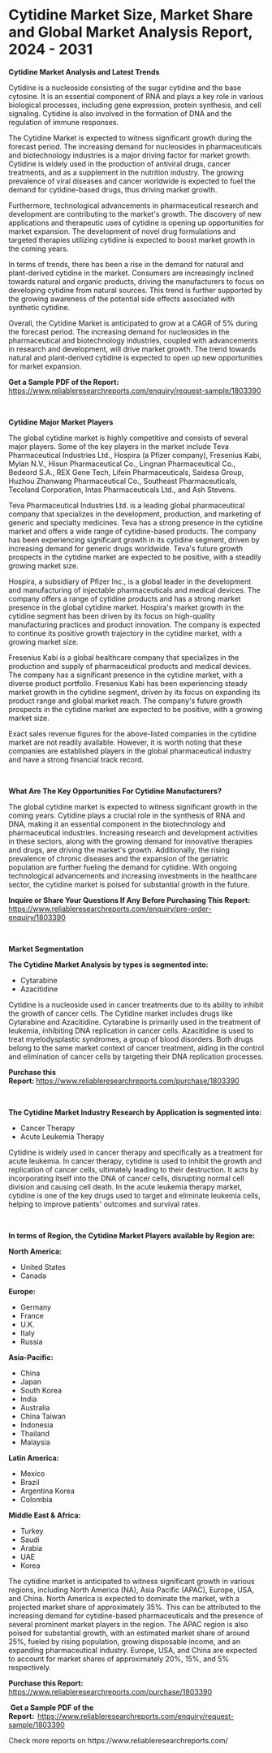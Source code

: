<p><h1>Cytidine Market Size, Market Share and Global Market Analysis Report, 2024 - 2031</h1></p><p><strong>Cytidine Market Analysis and Latest Trends</strong></p>
<p><p>Cytidine is a nucleoside consisting of the sugar cytidine and the base cytosine. It is an essential component of RNA and plays a key role in various biological processes, including gene expression, protein synthesis, and cell signaling. Cytidine is also involved in the formation of DNA and the regulation of immune responses.</p><p>The Cytidine Market is expected to witness significant growth during the forecast period. The increasing demand for nucleosides in pharmaceuticals and biotechnology industries is a major driving factor for market growth. Cytidine is widely used in the production of antiviral drugs, cancer treatments, and as a supplement in the nutrition industry. The growing prevalence of viral diseases and cancer worldwide is expected to fuel the demand for cytidine-based drugs, thus driving market growth.</p><p>Furthermore, technological advancements in pharmaceutical research and development are contributing to the market's growth. The discovery of new applications and therapeutic uses of cytidine is opening up opportunities for market expansion. The development of novel drug formulations and targeted therapies utilizing cytidine is expected to boost market growth in the coming years.</p><p>In terms of trends, there has been a rise in the demand for natural and plant-derived cytidine in the market. Consumers are increasingly inclined towards natural and organic products, driving the manufacturers to focus on developing cytidine from natural sources. This trend is further supported by the growing awareness of the potential side effects associated with synthetic cytidine.</p><p>Overall, the Cytidine Market is anticipated to grow at a CAGR of 5% during the forecast period. The increasing demand for nucleosides in the pharmaceutical and biotechnology industries, coupled with advancements in research and development, will drive market growth. The trend towards natural and plant-derived cytidine is expected to open up new opportunities for market expansion.</p></p>
<p><strong>Get a Sample PDF of the Report:&nbsp;</strong> <a href="https://www.reliableresearchreports.com/enquiry/request-sample/1803390">https://www.reliableresearchreports.com/enquiry/request-sample/1803390</a></p>
<p>&nbsp;</p>
<p><strong>Cytidine Major Market Players</strong></p>
<p><p>The global cytidine market is highly competitive and consists of several major players. Some of the key players in the market include Teva Pharmaceutical Industries Ltd., Hospira (a Pfizer company), Fresenius Kabi, Mylan N.V., Hisun Pharmaceutical Co., Lingnan Pharmaceutical Co., Bedeord S.A., REX Gene Tech, Lifein Pharmaceuticals, Saidesa Group, Huzhou Zhanwang Pharmaceutical Co., Southeast Pharmaceuticals, Tecoland Corporation, Intas Pharmaceuticals Ltd., and Ash Stevens.</p><p>Teva Pharmaceutical Industries Ltd. is a leading global pharmaceutical company that specializes in the development, production, and marketing of generic and specialty medicines. Teva has a strong presence in the cytidine market and offers a wide range of cytidine-based products. The company has been experiencing significant growth in its cytidine segment, driven by increasing demand for generic drugs worldwide. Teva's future growth prospects in the cytidine market are expected to be positive, with a steadily growing market size.</p><p>Hospira, a subsidiary of Pfizer Inc., is a global leader in the development and manufacturing of injectable pharmaceuticals and medical devices. The company offers a range of cytidine products and has a strong market presence in the global cytidine market. Hospira's market growth in the cytidine segment has been driven by its focus on high-quality manufacturing practices and product innovation. The company is expected to continue its positive growth trajectory in the cytidine market, with a growing market size.</p><p>Fresenius Kabi is a global healthcare company that specializes in the production and supply of pharmaceutical products and medical devices. The company has a significant presence in the cytidine market, with a diverse product portfolio. Fresenius Kabi has been experiencing steady market growth in the cytidine segment, driven by its focus on expanding its product range and global market reach. The company's future growth prospects in the cytidine market are expected to be positive, with a growing market size.</p><p>Exact sales revenue figures for the above-listed companies in the cytidine market are not readily available. However, it is worth noting that these companies are established players in the global pharmaceutical industry and have a strong financial track record.</p></p>
<p>&nbsp;</p>
<p><strong>What Are The Key Opportunities For Cytidine Manufacturers?</strong></p>
<p><p>The global cytidine market is expected to witness significant growth in the coming years. Cytidine plays a crucial role in the synthesis of RNA and DNA, making it an essential component in the biotechnology and pharmaceutical industries. Increasing research and development activities in these sectors, along with the growing demand for innovative therapies and drugs, are driving the market's growth. Additionally, the rising prevalence of chronic diseases and the expansion of the geriatric population are further fueling the demand for cytidine. With ongoing technological advancements and increasing investments in the healthcare sector, the cytidine market is poised for substantial growth in the future.</p></p>
<p><strong>Inquire or Share Your Questions If Any Before Purchasing This Report:</strong> <a href="https://www.reliableresearchreports.com/enquiry/pre-order-enquiry/1803390">https://www.reliableresearchreports.com/enquiry/pre-order-enquiry/1803390</a></p>
<p>&nbsp;</p>
<p><strong>Market Segmentation</strong></p>
<p><strong>The Cytidine Market Analysis by types is segmented into:</strong></p>
<p><ul><li>Cytarabine</li><li>Azacitidine</li></ul></p>
<p><p>Cytidine is a nucleoside used in cancer treatments due to its ability to inhibit the growth of cancer cells. The Cytidine market includes drugs like Cytarabine and Azacitidine. Cytarabine is primarily used in the treatment of leukemia, inhibiting DNA replication in cancer cells. Azacitidine is used to treat myelodysplastic syndromes, a group of blood disorders. Both drugs belong to the same market context of cancer treatment, aiding in the control and elimination of cancer cells by targeting their DNA replication processes.</p></p>
<p><strong>Purchase this Report:&nbsp;</strong><a href="https://www.reliableresearchreports.com/purchase/1803390">https://www.reliableresearchreports.com/purchase/1803390</a></p>
<p>&nbsp;</p>
<p><strong>The Cytidine Market Industry Research by Application is segmented into:</strong></p>
<p><ul><li>Cancer Therapy</li><li>Acute Leukemia Therapy</li></ul></p>
<p><p>Cytidine is widely used in cancer therapy and specifically as a treatment for acute leukemia. In cancer therapy, cytidine is used to inhibit the growth and replication of cancer cells, ultimately leading to their destruction. It acts by incorporating itself into the DNA of cancer cells, disrupting normal cell division and causing cell death. In the acute leukemia therapy market, cytidine is one of the key drugs used to target and eliminate leukemia cells, helping to improve patients' outcomes and survival rates.</p></p>
<p>&nbsp;</p>
<p><strong>In terms of Region, the Cytidine Market Players available by Region are:</strong></p>
<p>
    <p> <strong> North America: </strong>
        <ul>
            <li>United States</li>
            <li>Canada</li>
        </ul>
        </p> 
    <p> <strong> Europe: </strong>
        <ul>
            <li>Germany</li>
            <li>France</li>
            <li>U.K.</li>
            <li>Italy</li>
            <li>Russia</li>
        </ul>
        </p> 
    <p> <strong> Asia-Pacific: </strong>
        <ul>
            <li>China</li>
            <li>Japan</li>
            <li>South Korea</li>
            <li>India</li>
            <li>Australia</li>
            <li>China Taiwan</li>
            <li>Indonesia</li>
            <li>Thailand</li>
            <li>Malaysia</li>
        </ul>
        </p> 
    <p> <strong> Latin America: </strong>
        <ul>
            <li>Mexico</li>
            <li>Brazil</li>
            <li>Argentina Korea</li>
            <li>Colombia</li>
        </ul>
        </p> 
    <p> <strong> Middle East & Africa: </strong>
        <ul>
            <li>Turkey</li>
            <li>Saudi</li>
            <li>Arabia</li>
            <li>UAE</li>
            <li>Korea</li>
        </ul>
    </p>
    </p>
<p><p>The cytidine market is anticipated to witness significant growth in various regions, including North America (NA), Asia Pacific (APAC), Europe, USA, and China. North America is expected to dominate the market, with a projected market share of approximately 35%. This can be attributed to the increasing demand for cytidine-based pharmaceuticals and the presence of several prominent market players in the region. The APAC region is also poised for substantial growth, with an estimated market share of around 25%, fueled by rising population, growing disposable income, and an expanding pharmaceutical industry. Europe, USA, and China are expected to account for market shares of approximately 20%, 15%, and 5% respectively.</p></p>
<p><strong>Purchase this Report: </strong><a href="https://www.reliableresearchreports.com/purchase/1803390">https://www.reliableresearchreports.com/purchase/1803390</a></p>
<p>&nbsp;<strong>Get a Sample PDF of the Report:&nbsp;&nbsp;</strong><a href="https://www.reliableresearchreports.com/enquiry/request-sample/1803390">https://www.reliableresearchreports.com/enquiry/request-sample/1803390</a></p>
<p><strong></strong></p>
<p>Check more reports on https://www.reliableresearchreports.com/</p>